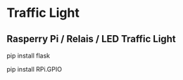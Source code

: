 # Traffic Light
## Rasperry Pi / Relais / LED Traffic Light

pip install flask

pip install RPi.GPIO
